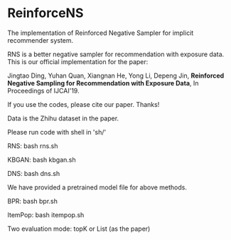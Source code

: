 # ReinforceNS
The implementation of Reinforced Negative Sampler for implicit recommender system.

RNS is a better negative sampler for recommendation with exposure data. This is our official implementation for the paper: 

Jingtao Ding, Yuhan Quan, Xiangnan He, Yong Li, Depeng Jin, **Reinforced Negative Sampling for Recommendation with Exposure Data**, In Proceedings of IJCAI'19.

If you use the codes, please cite our paper. Thanks!

Data is the Zhihu dataset in the paper.

Please run code with shell in 'sh/'

RNS:   bash rns.sh

KBGAN: bash kbgan.sh

DNS:   bash dns.sh

We have provided a pretrained model file for above methods.

BPR:   bash bpr.sh

ItemPop: bash itempop.sh

Two evaluation mode: topK or List (as the paper)
